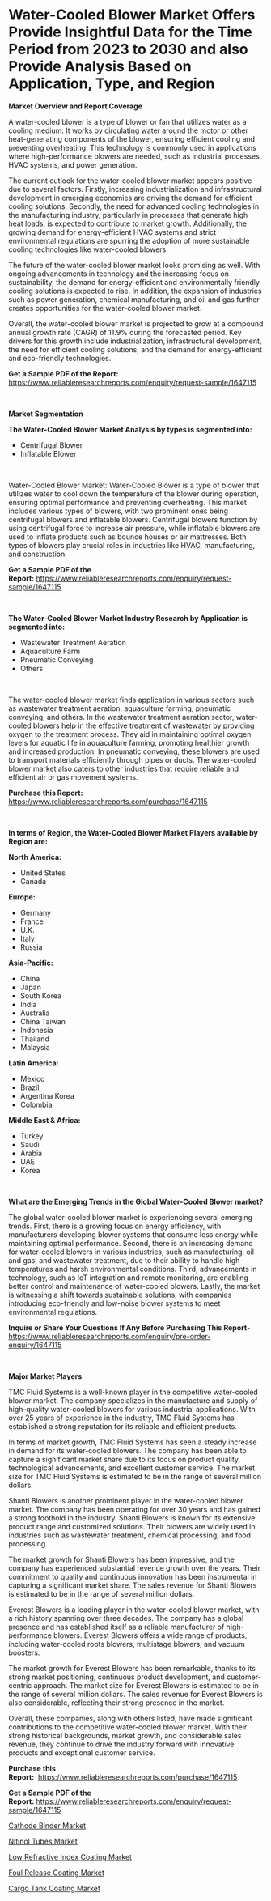 <p><h1>Water-Cooled Blower Market Offers Provide Insightful Data for the Time Period from 2023 to 2030 and also Provide Analysis Based on Application, Type, and Region</h1></p><p><strong>Market Overview and Report Coverage</strong></p>
<p><p>A water-cooled blower is a type of blower or fan that utilizes water as a cooling medium. It works by circulating water around the motor or other heat-generating components of the blower, ensuring efficient cooling and preventing overheating. This technology is commonly used in applications where high-performance blowers are needed, such as industrial processes, HVAC systems, and power generation.</p><p>The current outlook for the water-cooled blower market appears positive due to several factors. Firstly, increasing industrialization and infrastructural development in emerging economies are driving the demand for efficient cooling solutions. Secondly, the need for advanced cooling technologies in the manufacturing industry, particularly in processes that generate high heat loads, is expected to contribute to market growth. Additionally, the growing demand for energy-efficient HVAC systems and strict environmental regulations are spurring the adoption of more sustainable cooling technologies like water-cooled blowers.</p><p>The future of the water-cooled blower market looks promising as well. With ongoing advancements in technology and the increasing focus on sustainability, the demand for energy-efficient and environmentally friendly cooling solutions is expected to rise. In addition, the expansion of industries such as power generation, chemical manufacturing, and oil and gas further creates opportunities for the water-cooled blower market.</p><p>Overall, the water-cooled blower market is projected to grow at a compound annual growth rate (CAGR) of 11.9% during the forecasted period. Key drivers for this growth include industrialization, infrastructural development, the need for efficient cooling solutions, and the demand for energy-efficient and eco-friendly technologies.</p></p>
<p><strong>Get a Sample PDF of the Report:</strong> <a href="https://www.reliableresearchreports.com/enquiry/request-sample/1647115">https://www.reliableresearchreports.com/enquiry/request-sample/1647115</a></p>
<p>&nbsp;</p>
<p><strong>Market Segmentation</strong></p>
<p><strong>The Water-Cooled Blower Market Analysis by types is segmented into:</strong></p>
<p><ul><li>Centrifugal Blower</li><li>Inflatable Blower</li></ul></p>
<p>&nbsp;</p>
<p><p>Water-Cooled Blower Market: Water-Cooled Blower is a type of blower that utilizes water to cool down the temperature of the blower during operation, ensuring optimal performance and preventing overheating. This market includes various types of blowers, with two prominent ones being centrifugal blowers and inflatable blowers. Centrifugal blowers function by using centrifugal force to increase air pressure, while inflatable blowers are used to inflate products such as bounce houses or air mattresses. Both types of blowers play crucial roles in industries like HVAC, manufacturing, and construction.</p></p>
<p><strong>Get a Sample PDF of the Report:</strong>&nbsp;<a href="https://www.reliableresearchreports.com/enquiry/request-sample/1647115">https://www.reliableresearchreports.com/enquiry/request-sample/1647115</a></p>
<p>&nbsp;</p>
<p><strong>The Water-Cooled Blower Market Industry Research by Application is segmented into:</strong></p>
<p><ul><li>Wastewater Treatment Aeration</li><li>Aquaculture Farm</li><li>Pneumatic Conveying</li><li>Others</li></ul></p>
<p>&nbsp;</p>
<p><p>The water-cooled blower market finds application in various sectors such as wastewater treatment aeration, aquaculture farming, pneumatic conveying, and others. In the wastewater treatment aeration sector, water-cooled blowers help in the effective treatment of wastewater by providing oxygen to the treatment process. They aid in maintaining optimal oxygen levels for aquatic life in aquaculture farming, promoting healthier growth and increased production. In pneumatic conveying, these blowers are used to transport materials efficiently through pipes or ducts. The water-cooled blower market also caters to other industries that require reliable and efficient air or gas movement systems.</p></p>
<p><strong>Purchase this Report:</strong>&nbsp; <a href="https://www.reliableresearchreports.com/purchase/1647115">https://www.reliableresearchreports.com/purchase/1647115</a></p>
<p>&nbsp;</p>
<p><strong>In terms of Region, the Water-Cooled Blower Market Players available by Region are:</strong></p>
<p>
    <p> <strong> North America: </strong>
        <ul>
            <li>United States</li>
            <li>Canada</li>
        </ul>
        </p> 
    <p> <strong> Europe: </strong>
        <ul>
            <li>Germany</li>
            <li>France</li>
            <li>U.K.</li>
            <li>Italy</li>
            <li>Russia</li>
        </ul>
        </p> 
    <p> <strong> Asia-Pacific: </strong>
        <ul>
            <li>China</li>
            <li>Japan</li>
            <li>South Korea</li>
            <li>India</li>
            <li>Australia</li>
            <li>China Taiwan</li>
            <li>Indonesia</li>
            <li>Thailand</li>
            <li>Malaysia</li>
        </ul>
        </p> 
    <p> <strong> Latin America: </strong>
        <ul>
            <li>Mexico</li>
            <li>Brazil</li>
            <li>Argentina Korea</li>
            <li>Colombia</li>
        </ul>
        </p> 
    <p> <strong> Middle East & Africa: </strong>
        <ul>
            <li>Turkey</li>
            <li>Saudi</li>
            <li>Arabia</li>
            <li>UAE</li>
            <li>Korea</li>
        </ul>
    </p>
    </p>
<p>&nbsp;</p>
<p><strong>What are the Emerging Trends in the Global Water-Cooled Blower market?</strong></p>
<p><p>The global water-cooled blower market is experiencing several emerging trends. First, there is a growing focus on energy efficiency, with manufacturers developing blower systems that consume less energy while maintaining optimal performance. Second, there is an increasing demand for water-cooled blowers in various industries, such as manufacturing, oil and gas, and wastewater treatment, due to their ability to handle high temperatures and harsh environmental conditions. Third, advancements in technology, such as IoT integration and remote monitoring, are enabling better control and maintenance of water-cooled blowers. Lastly, the market is witnessing a shift towards sustainable solutions, with companies introducing eco-friendly and low-noise blower systems to meet environmental regulations.</p></p>
<p><strong>Inquire or Share Your Questions If Any Before Purchasing This Report</strong>- <a href="https://www.reliableresearchreports.com/enquiry/pre-order-enquiry/1647115">https://www.reliableresearchreports.com/enquiry/pre-order-enquiry/1647115</a></p>
<p>&nbsp;</p>
<p><strong>Major Market Players</strong></p>
<p><p>TMC Fluid Systems is a well-known player in the competitive water-cooled blower market. The company specializes in the manufacture and supply of high-quality water-cooled blowers for various industrial applications. With over 25 years of experience in the industry, TMC Fluid Systems has established a strong reputation for its reliable and efficient products.</p><p>In terms of market growth, TMC Fluid Systems has seen a steady increase in demand for its water-cooled blowers. The company has been able to capture a significant market share due to its focus on product quality, technological advancements, and excellent customer service. The market size for TMC Fluid Systems is estimated to be in the range of several million dollars.</p><p>Shanti Blowers is another prominent player in the water-cooled blower market. The company has been operating for over 30 years and has gained a strong foothold in the industry. Shanti Blowers is known for its extensive product range and customized solutions. Their blowers are widely used in industries such as wastewater treatment, chemical processing, and food processing.</p><p>The market growth for Shanti Blowers has been impressive, and the company has experienced substantial revenue growth over the years. Their commitment to quality and continuous innovation has been instrumental in capturing a significant market share. The sales revenue for Shanti Blowers is estimated to be in the range of several million dollars.</p><p>Everest Blowers is a leading player in the water-cooled blower market, with a rich history spanning over three decades. The company has a global presence and has established itself as a reliable manufacturer of high-performance blowers. Everest Blowers offers a wide range of products, including water-cooled roots blowers, multistage blowers, and vacuum boosters.</p><p>The market growth for Everest Blowers has been remarkable, thanks to its strong market positioning, continuous product development, and customer-centric approach. The market size for Everest Blowers is estimated to be in the range of several million dollars. The sales revenue for Everest Blowers is also considerable, reflecting their strong presence in the market.</p><p>Overall, these companies, along with others listed, have made significant contributions to the competitive water-cooled blower market. With their strong historical backgrounds, market growth, and considerable sales revenue, they continue to drive the industry forward with innovative products and exceptional customer service.</p></p>
<p><strong>Purchase this Report:</strong>&nbsp;&nbsp;<a href="https://www.reliableresearchreports.com/purchase/1647115">https://www.reliableresearchreports.com/purchase/1647115</a></p>
<p></p>
<p><strong>Get a Sample PDF of the Report:</strong>&nbsp;<a href="https://www.reliableresearchreports.com/enquiry/request-sample/1647115">https://www.reliableresearchreports.com/enquiry/request-sample/1647115</a></p>
<p><p><a href="https://medium.com/@kaelapaucek/analyzing-cathode-binder-market-global-industry-perspective-and-forecast-2023-to-2030-ec0cfb7a623c">Cathode Binder Market</a></p><p><a href="https://medium.com/@alicehanson1974/nitinol-tubes-market-report-reveals-the-latest-trends-and-growth-opportunities-of-this-market-696cdc52b640">Nitinol Tubes Market</a></p><p><a href="https://medium.com/@morgancrist1926/low-refractive-index-coating-market-competitive-analysis-market-trends-and-forecast-to-2030-605400733efe">Low Refractive Index Coating Market</a></p><p><a href="https://medium.com/@leonorhaley2009/foul-release-coating-market-size-and-market-trends-complete-industry-overview-2023-to-2030-299b3413192f">Foul Release Coating Market</a></p><p><a href="https://medium.com/@enostillman2023/decoding-cargo-tank-coating-market-metrics-market-share-trends-and-growth-patterns-0c1375a61ec9">Cargo Tank Coating Market</a></p></p>